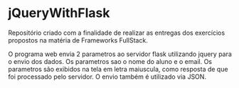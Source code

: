 # jQueryWithFlask

Repositório criado com a finalidade de realizar as entregas dos exercícios propostos na matéria de Frameworks FullStack.

O programa web envia 2 parametros ao servidor flask utilizando jquery para o envio dos dados. Os parametros sao o nome do aluno e o email.
Os parametros são exibidos na tela em letra maiuscula, como resposta de que foi processado pelo servidor.
O envio também é utilizado via JSON.
